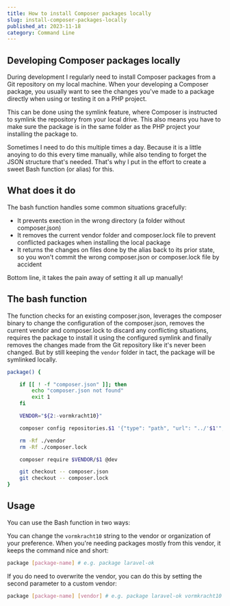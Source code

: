```yaml
---
title: How to install Composer packages locally
slug: install-composer-packages-locally
published_at: 2023-11-18
category: Command Line
---
```


## Developing Composer packages locally

During development I regularly need to install Composer packages from a Git repository on my local machine. When your developing a Composer package, you usually want to see the changes you've made to a package directly when using or testing it on a PHP project.

This can be done using the symlink feature, where Composer is instructed to symlink the repository from your local drive. This also means you have to make sure the package is in the same folder as the PHP project your installing the package to.

Sometimes I need to do this multiple times a day. Because it is a little anoying to do this every time manually, while also tending to forget the JSON structure that's needed. That's why I put in the effort to create a sweet Bash function (or alias) for this.

## What does it do

The bash function handles some common situations gracefully:

-   It prevents exection in the wrong directory (a folder without composer.json)
-   It removes the current vendor folder and composer.lock file to prevent conflicted packages when installing the local package
-   It returns the changes on files done by the alias back to its prior state, so you won't commit the wrong composer.json or composer.lock file by accident

Bottom line, it takes the pain away of setting it all up manually!

## The bash function

The function checks for an existing composer.json, leverages the composer binary to change the configuration of the composer.json, removes the current vendor and composer.lock to discard any conflicting situations, requires the package to install it using the configured symlink and finally removes the changes made from the Git repository like it's never been changed. But by still keeping the `vendor` folder in tact, the package will be symlinked locally.

```bash
package() {

    if [[ ! -f "composer.json" ]]; then
        echo "composer.json not found"
        exit 1
    fi

    VENDOR="${2:-vormkracht10}"

    composer config repositories.$1 '{"type": "path", "url": "../'$1'", "options": {"symlink": true}}' --file composer.json

    rm -Rf ./vendor
    rm -Rf ./composer.lock

    composer require $VENDOR/$1 @dev

    git checkout -- composer.json
    git checkout -- composer.lock
}
```

## Usage

You can use the Bash function in two ways:

You can change the `vormkracht10` string to the vendor or organization of your preference. When you're needing packages mostly from this vendor, it keeps the command nice and short:

```bash
package [package-name] # e.g. package laravel-ok
```

If you do need to overwrite the vendor, you can do this by setting the second parameter to a custom vendor:

```bash
package [package-name] [vendor] # e.g. package laravel-ok vormkracht10
```
